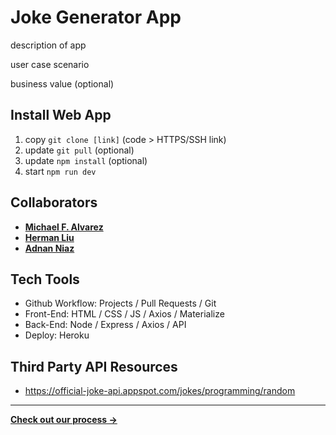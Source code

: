 # Joke Generator App

description of app

user case scenario

business value (optional)

## Install Web App
1. copy `git clone [link]` (code > HTTPS/SSH link)
2. update `git pull` (optional)
3. update `npm install` (optional)
4. start `npm run dev`

## Collaborators
- [ **Michael F. Alvarez** ](https://www.linkedin.com/in/awwmicky/)
- [ **Herman Liu** ](https://www.linkedin.com/in/hermanliu168/)
- [ **Adnan Niaz** ](https://www.linkedin.com/in/adnanniaz77/)

## Tech Tools
- Github Workflow: Projects / Pull Requests / Git
- Front-End: HTML / CSS / JS / Axios / Materialize
- Back-End: Node / Express / Axios / API
- Deploy: Heroku

## Third Party API Resources
- https://official-joke-api.appspot.com/jokes/programming/random

---

[**Check out our process →**](./docs/the-process.md)